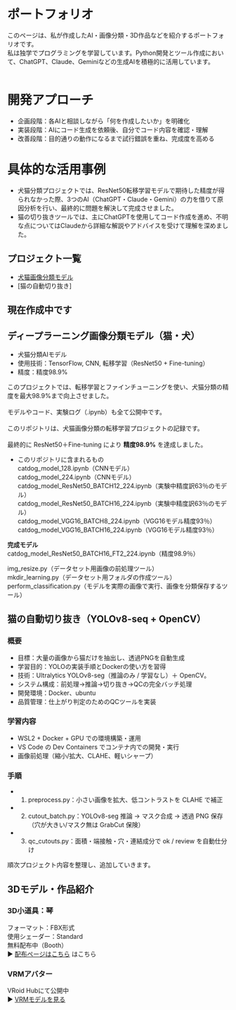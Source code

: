 # ポートフォリオ
このページは、私が作成したAI・画像分類・3D作品などを紹介するポートフォリオです。<br>
私は独学でプログラミングを学習しています。Python開発とツール作成において、ChatGPT、Claude、Geminiなどの生成AIを積極的に活用しています。<br><br>

# 開発アプローチ
- 企画段階：各AIと相談しながら「何を作成したいか」を明確化
- 実装段階：AIにコード生成を依頼後、自分でコード内容を確認・理解
- 改善段階：目的通りの動作になるまで試行錯誤を重ね、完成度を高める

# 具体的な活用事例
- 犬猫分類プロジェクトでは、ResNet50転移学習モデルで期待した精度が得られなかった際、3つのAI（ChatGPT・Claude・Gemini）の力を借りて原因分析を行い、最終的に問題を解決して完成させました。
- 猫の切り抜きツールでは、主にChatGPTを使用してコード作成を進め、不明な点についてはClaudeから詳細な解説やアドバイスを受けて理解を深めました。

## プロジェクト一覧
- [犬猫画像分類モデル](https://github.com/suzuki2n/catdog288/tree/main)
- [猫の自動切り抜き]

## 現在作成中です

## ディープラーニング画像分類モデル（猫・犬）
- 犬猫分類AIモデル  
- 使用技術：TensorFlow, CNN, 転移学習（ResNet50 + Fine-tuning）  
- 精度：精度98.9%

このプロジェクトでは、転移学習とファインチューニングを使い、犬猫分類の精度を最大98.9%まで向上させました。<br>  
モデルやコード、実験ログ（.ipynb）も全て公開中です。<br>  
このリポジトリは、犬猫画像分類の転移学習プロジェクトの記録です。<br>  
最終的に ResNet50＋Fine-tuning により **精度98.9%** を達成しました。<br>

- このリポジトリに含まれるもの  
catdog_model_128.ipynb（CNNモデル）<br>
catdog_model_224.ipynb（CNNモデル）<br>
catdog_model_ResNet50_BATCH12_224.ipynb（実験中精度訳63％のモデル）<br>
catdog_model_ResNet50_BATCH16_224.ipynb（実験中精度訳63％のモデル）<br>
catdog_model_VGG16_BATCH8_224.ipynb（VGG16モデル精度93％）<br>
catdog_model_VGG16_BATCH16_224.ipynb（VGG16モデル精度93％）<br>

**完成モデル**  
catdog_model_ResNet50_BATCH16_FT2_224.ipynb（精度98.9％）<br>

img_resize.py（データセット用画像の前処理ツール）<br>
mkdir_learning.py（データセット用フォルダの作成ツール）<br>
perform_classification.py（モデルを実際の画像で実行、画像を分類保存するツール）<br>


## 猫の自動切り抜き（YOLOv8-seq + OpenCV）
### 概要
- 目標：大量の画像から猫だけを抽出し、透過PNGを自動生成
- 学習目的：YOLOの実装手順とDockerの使い方を習得
- 技術：Ultralytics YOLOv8-seg（推論のみ / 学習なし）＋ OpenCV。
- システム構成：前処理→推論→切り抜き→QCの完全バッチ処理
- 開発環境：Docker、ubuntu
- 品質管理：仕上がり判定のためのQCツールを実装

### 学習内容
- WSL2 + Docker + GPU での環境構築・運用
- VS Code の Dev Containers でコンテナ内での開発・実行
- 画像前処理（縮小/拡大、CLAHE、軽いシャープ）

### 手順
- 1. preprocess.py：小さい画像を拡大、低コントラストを CLAHE で補正
- 2. cutout_batch.py：YOLOv8-seg 推論 → マスク合成 → 透過 PNG 保存（穴が大きい/マスク無は GrabCut 保険）
- 3. qc_cutouts.py：面積・端接触・穴・連結成分で ok / review を自動仕分け









順次プロジェクト内容を整理し、追加していきます。<br>


## 3Dモデル・作品紹介
### 3D小道具：琴<br>
フォーマット：FBX形式<br>
使用シェーダー：Standard<br>
無料配布中（Booth）<br>
▶ [配布ページはこちら](https://suzuki2n.booth.pm/items/3971677)
はこちら<br>

### VRMアバター<br>
VRoid Hubにて公開中<br>
▶ [VRMモデルを見る](https://hub.vroid.com/characters/6889964990498381032/models/4232243861661725226)
<br>

